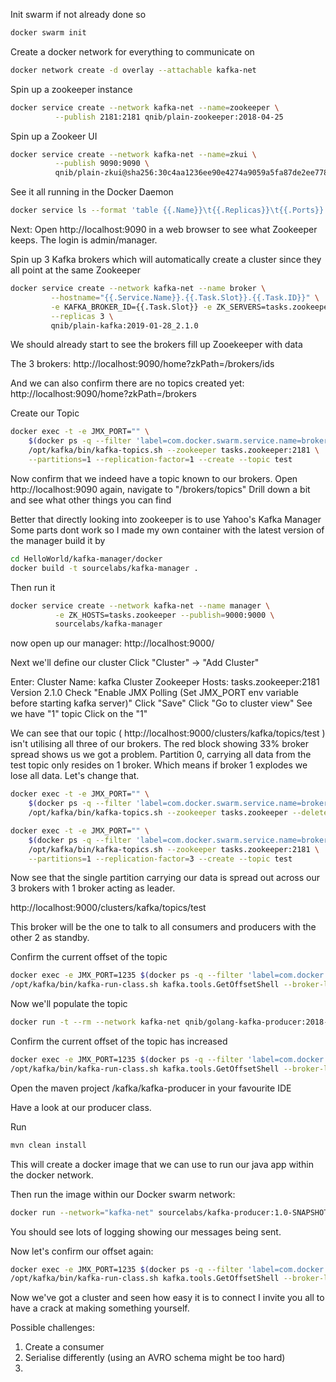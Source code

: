  Init swarm if not already done so
```bash
docker swarm init
```

 Create a docker network for everything to communicate on
```bash
docker network create -d overlay --attachable kafka-net
```

 Spin up a zookeeper instance
```bash
docker service create --network kafka-net --name=zookeeper \
          --publish 2181:2181 qnib/plain-zookeeper:2018-04-25
```
          
 Spin up a Zookeer UI 
```bash
docker service create --network kafka-net --name=zkui \
          --publish 9090:9090 \
          qnib/plain-zkui@sha256:30c4aa1236ee90e4274a9059a5fa87de2ee778d9bfa3cb48c4c9aafe7cfa1a13
```
          
 See it all running in the Docker Daemon
```bash
docker service ls --format 'table {{.Name}}\t{{.Replicas}}\t{{.Ports}}'
```

 Next:
 Open http://localhost:9090 in a web browser to see what Zookeeper keeps. The login is admin/manager.

 Spin up 3 Kafka brokers which will automatically create a cluster since they all point at the same Zookeeper
```bash
docker service create --network kafka-net --name broker \
         --hostname="{{.Service.Name}}.{{.Task.Slot}}.{{.Task.ID}}" \
         -e KAFKA_BROKER_ID={{.Task.Slot}} -e ZK_SERVERS=tasks.zookeeper \
         --replicas 3 \
         qnib/plain-kafka:2019-01-28_2.1.0
```

We should already start to see the brokers fill up Zooekeeper with data

The 3 brokers: http://localhost:9090/home?zkPath=/brokers/ids

And we can also confirm there are no topics created yet: http://localhost:9090/home?zkPath=/brokers

 Create our Topic
```bash
docker exec -t -e JMX_PORT="" \
	$(docker ps -q --filter 'label=com.docker.swarm.service.name=broker'|head -n1) \
	/opt/kafka/bin/kafka-topics.sh --zookeeper tasks.zookeeper:2181 \
	--partitions=1 --replication-factor=1 --create --topic test
```

Now confirm that we indeed have a topic known to our brokers.
 Open http://localhost:9090 again, navigate to "/brokers/topics"
 Drill down a bit and see what other things you can find

 Better that directly looking into zookeeper is to use Yahoo's Kafka Manager
 Some parts dont work so I made my own container with the latest version of the manager
 build it by 
```bash
cd HelloWorld/kafka-manager/docker
docker build -t sourcelabs/kafka-manager .
```

 Then run it
```bash
docker service create --network kafka-net --name manager \
          -e ZK_HOSTS=tasks.zookeeper --publish=9000:9000 \
		  sourcelabs/kafka-manager
```
 now open up our manager:
 http://localhost:9000/

 Next we'll define our cluster
 Click "Cluster" -> "Add Cluster"

 Enter:
	Cluster Name: kafka
 	Cluster Zookeeper Hosts: tasks.zookeeper:2181
 	Version 2.1.0
   Check "Enable JMX Polling (Set JMX_PORT env variable before starting kafka server)"
 	Click "Save"
 	Click "Go to cluster view"
   See we have "1" topic
	Click on the "1"
   
We can see that our topic ( http://localhost:9000/clusters/kafka/topics/test )
isn't utilising all three of our brokers. The red block showing 33% broker spread shows us we got a problem.
Partition 0, carrying all data from the test topic only resides on 1 broker. Which means if broker 1 explodes we lose all data.
Let's change that.


```bash
docker exec -t -e JMX_PORT="" \
	$(docker ps -q --filter 'label=com.docker.swarm.service.name=broker'|head -n1) \
	/opt/kafka/bin/kafka-topics.sh --zookeeper tasks.zookeeper --delete --topic test

docker exec -t -e JMX_PORT="" \
	$(docker ps -q --filter 'label=com.docker.swarm.service.name=broker'|head -n1) \
	/opt/kafka/bin/kafka-topics.sh --zookeeper tasks.zookeeper:2181 \
	--partitions=1 --replication-factor=3 --create --topic test
```

Now see that the single partition carrying our data is spread out across our 3 brokers with 1 broker acting as leader.

http://localhost:9000/clusters/kafka/topics/test 

This broker will be the one to talk to all consumers and producers with the other 2 as standby.

 Confirm the current offset of the topic 
```bash
docker exec -e JMX_PORT=1235 $(docker ps -q --filter 'label=com.docker.swarm.service.name=broker'| head -n1) \
/opt/kafka/bin/kafka-run-class.sh kafka.tools.GetOffsetShell --broker-list localhost:9092 --topic test
```

 Now we'll populate the topic
```bash
docker run -t --rm --network kafka-net qnib/golang-kafka-producer:2018-05-01.5 5
```

 Confirm the current offset of the topic has increased
```bash
docker exec -e JMX_PORT=1235 $(docker ps -q --filter 'label=com.docker.swarm.service.name=broker'| head -n1) \
/opt/kafka/bin/kafka-run-class.sh kafka.tools.GetOffsetShell --broker-list localhost:9092 --topic test
```


Open the maven project /kafka/kafka-producer in your favourite IDE

Have a look at our producer class.

Run
```bash
mvn clean install
```

This will create a docker image that we can use to run our java app within the docker network.

Then run the image within our Docker swarm network:

```bash
docker run --network="kafka-net" sourcelabs/kafka-producer:1.0-SNAPSHOT
```

You should see lots of logging showing our messages being sent.

Now let's confirm our offset again:

```bash
docker exec -e JMX_PORT=1235 $(docker ps -q --filter 'label=com.docker.swarm.service.name=broker'| head -n1) \
/opt/kafka/bin/kafka-run-class.sh kafka.tools.GetOffsetShell --broker-list localhost:9092 --topic test
```


Now we've got a cluster and seen how easy it is to connect I invite you all to have a crack at making something yourself.


Possible challenges:

1. Create a consumer
2. Serialise differently (using an AVRO schema might be too hard)
3. 

















